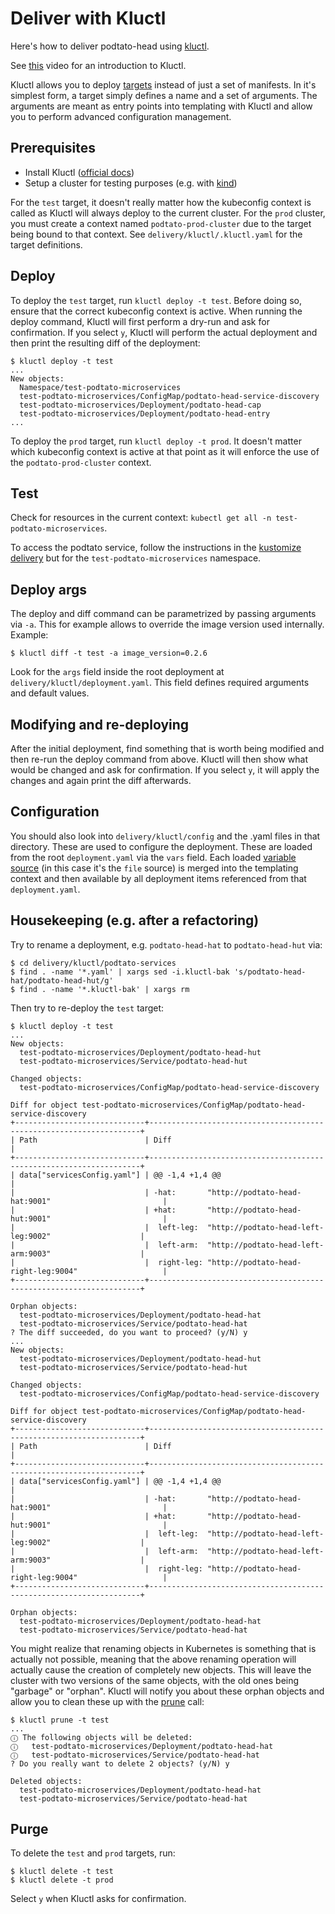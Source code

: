 # Deliver with Kluctl

Here's how to deliver podtato-head using [kluctl](https://kluctl.io).

See [this](https://www.youtube.com/watch?v=9LoYLjDjOdg) video for an introduction to Kluctl.

Kluctl allows you to deploy [targets](https://kluctl.io/docs/reference/kluctl-project/targets/) instead
of just a set of manifests. In it's simplest form, a target simply defines a name and a set of arguments.
The arguments are meant as entry points into templating with Kluctl and allow you to perform advanced
configuration management.

## Prerequisites

- Install Kluctl ([official docs](https://kluctl.io/docs/installation/))
- Setup a cluster for testing purposes (e.g. with [kind](https://kind.sigs.k8s.io/))

For the `test` target, it doesn't really matter how the kubeconfig context is called as Kluctl will always
deploy to the current cluster. For the `prod` cluster, you must create a context named `podtato-prod-cluster`
due to the target being bound to that context. See `delivery/kluctl/.kluctl.yaml` for the target definitions.

## Deploy

To deploy the `test` target, run `kluctl deploy -t test`. Before doing so, ensure that the correct kubeconfig
context is active. When running the deploy command, Kluctl will first perform a dry-run and ask for confirmation.
If you select `y`, Kluctl will perform the actual deployment and then print the resulting diff of the deployment:

```shell
$ kluctl deploy -t test
...
New objects:
  Namespace/test-podtato-microservices
  test-podtato-microservices/ConfigMap/podtato-head-service-discovery
  test-podtato-microservices/Deployment/podtato-head-cap
  test-podtato-microservices/Deployment/podtato-head-entry
...
```

To deploy the `prod` target, run `kluctl deploy -t prod`. It doesn't matter which kubeconfig context is active at
that point as it will enforce the use of the `podtato-prod-cluster` context.

## Test

Check for resources in the current context: `kubectl get all -n test-podtato-microservices`.

To access the podtato service, follow the instructions in the
[kustomize delivery](../kustomize/README.md#test-the-api-endpoint) but for the `test-podtato-microservices`
namespace.

## Deploy args

The deploy and diff command can be parametrized by passing arguments via `-a`. This for example allows to override
the image version used internally. Example:

```shell
$ kluctl diff -t test -a image_version=0.2.6
```

Look for the `args` field inside the root deployment at `delivery/kluctl/deployment.yaml`. This field defines required
arguments and default values.

## Modifying and re-deploying

After the initial deployment, find something that is worth being modified and then re-run the deploy command from
above. Kluctl will then show what would be changed and ask for confirmation. If you select `y`, it will apply the
changes and again print the diff afterwards.

## Configuration

You should also look into `delivery/kluctl/config` and the .yaml files in that directory. These are used to configure
the deployment. These are loaded from the root `deployment.yaml` via the `vars` field. Each loaded
[variable source](https://kluctl.io/docs/reference/templating/variable-sources/) (in this case it's the `file` source)
is merged into the templating context and then available by all deployment items referenced from that `deployment.yaml`.

## Housekeeping (e.g. after a refactoring)

Try to rename a deployment, e.g. `podtato-head-hat` to `podtato-head-hut` via:

```shell
$ cd delivery/kluctl/podtato-services
$ find . -name '*.yaml' | xargs sed -i.kluctl-bak 's/podtato-head-hat/podtato-head-hut/g'
$ find . -name '*.kluctl-bak' | xargs rm
```

Then try to re-deploy the `test` target:

```shell
$ kluctl deploy -t test
...
New objects:
  test-podtato-microservices/Deployment/podtato-head-hut
  test-podtato-microservices/Service/podtato-head-hut

Changed objects:
  test-podtato-microservices/ConfigMap/podtato-head-service-discovery

Diff for object test-podtato-microservices/ConfigMap/podtato-head-service-discovery
+-----------------------------+--------------------------------------------------------------------+
| Path                        | Diff                                                               |
+-----------------------------+--------------------------------------------------------------------+
| data["servicesConfig.yaml"] | @@ -1,4 +1,4 @@                                                    |
|                             | -hat:       "http://podtato-head-hat:9001"                         |
|                             | +hat:       "http://podtato-head-hut:9001"                         |
|                             |  left-leg:  "http://podtato-head-left-leg:9002"                    |
|                             |  left-arm:  "http://podtato-head-left-arm:9003"                    |
|                             |  right-leg: "http://podtato-head-right-leg:9004"                   |
+-----------------------------+--------------------------------------------------------------------+

Orphan objects:
  test-podtato-microservices/Deployment/podtato-head-hat
  test-podtato-microservices/Service/podtato-head-hat
? The diff succeeded, do you want to proceed? (y/N) y
...
New objects:
  test-podtato-microservices/Deployment/podtato-head-hut
  test-podtato-microservices/Service/podtato-head-hut

Changed objects:
  test-podtato-microservices/ConfigMap/podtato-head-service-discovery

Diff for object test-podtato-microservices/ConfigMap/podtato-head-service-discovery
+-----------------------------+--------------------------------------------------------------------+
| Path                        | Diff                                                               |
+-----------------------------+--------------------------------------------------------------------+
| data["servicesConfig.yaml"] | @@ -1,4 +1,4 @@                                                    |
|                             | -hat:       "http://podtato-head-hat:9001"                         |
|                             | +hat:       "http://podtato-head-hut:9001"                         |
|                             |  left-leg:  "http://podtato-head-left-leg:9002"                    |
|                             |  left-arm:  "http://podtato-head-left-arm:9003"                    |
|                             |  right-leg: "http://podtato-head-right-leg:9004"                   |
+-----------------------------+--------------------------------------------------------------------+

Orphan objects:
  test-podtato-microservices/Deployment/podtato-head-hat
  test-podtato-microservices/Service/podtato-head-hat
```

You might realize that renaming objects in Kubernetes is something that is actually not possible, meaning that
the above renaming operation will actually cause the creation of completely new objects. This will leave the cluster
with two versions of the same objects, with the old ones being "garbage" or "orphan". Kluctl will notify you about these
orphan objects and allow you to clean these up with the [prune](https://kluctl.io/docs/reference/commands/prune/) call:

```shell
$ kluctl prune -t test
...
ⓘ The following objects will be deleted:
ⓘ   test-podtato-microservices/Deployment/podtato-head-hat
ⓘ   test-podtato-microservices/Service/podtato-head-hat
? Do you really want to delete 2 objects? (y/N) y

Deleted objects:
  test-podtato-microservices/Deployment/podtato-head-hat
  test-podtato-microservices/Service/podtato-head-hat
```

## Purge

To delete the `test` and `prod` targets, run:

```shell
$ kluctl delete -t test
$ kluctl delete -t prod
```

Select `y` when Kluctl asks for confirmation.
